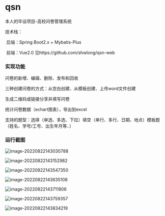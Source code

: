 # qsn
本人的毕设项目-高校问卷管理系统

技术栈：

​	后端：Spring Boot2.x + Mybatis-Plus

​	前端：Vue2.0 见https://github.com/shwlong/qsn-web

### 实现功能

问卷的新增、编辑、删除、发布和回收

三种创建问卷的方式：从空白创建、从模板创建、上传word文件创建

生成二维码或链接分享并填写问卷

统计问卷数据（echart图表），导出到excel

支持的题型：选择（单选、多选、下拉）填空（单行、多行、日期、地点）模板题（姓名、学号/工号、出生年月等..）



### 运行截图

![image-20220822143030788](D:\workData\javaweb\qsn-university\qsn\file\image-20220822143030788.png)

![image-20220822143152982](D:\workData\javaweb\qsn-university\qsn\file\image-20220822143152982.png)

![image-20220822143547350](D:\workData\javaweb\qsn-university\qsn\file\image-20220822143547350.png)

![image-20220822143635108](D:\workData\javaweb\qsn-university\qsn\file\image-20220822143635108.png)

![image-20220822143711806](D:\workData\javaweb\qsn-university\qsn\file\image-20220822143711806.png)

![image-20220822143759357](D:\workData\javaweb\qsn-university\qsn\file\image-20220822143759357.png)

![image-20220822143834219](D:\workData\javaweb\qsn-university\qsn\file\image-20220822143834219.png)
